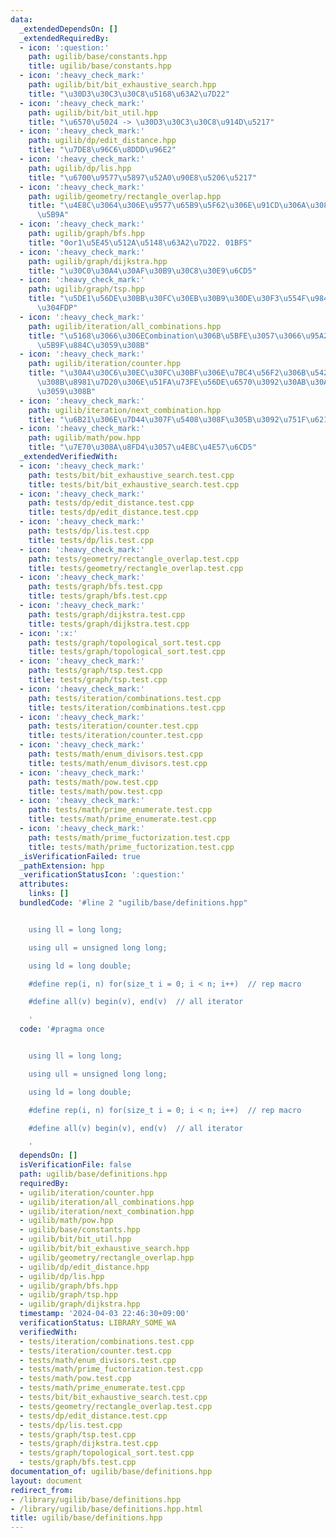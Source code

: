 ```yaml
---
data:
  _extendedDependsOn: []
  _extendedRequiredBy:
  - icon: ':question:'
    path: ugilib/base/constants.hpp
    title: ugilib/base/constants.hpp
  - icon: ':heavy_check_mark:'
    path: ugilib/bit/bit_exhaustive_search.hpp
    title: "\u30D3\u30C3\u30C8\u5168\u63A2\u7D22"
  - icon: ':heavy_check_mark:'
    path: ugilib/bit/bit_util.hpp
    title: "\u6570\u5024 -> \u30D3\u30C3\u30C8\u914D\u5217"
  - icon: ':heavy_check_mark:'
    path: ugilib/dp/edit_distance.hpp
    title: "\u7DE8\u96C6\u8DDD\u96E2"
  - icon: ':heavy_check_mark:'
    path: ugilib/dp/lis.hpp
    title: "\u6700\u9577\u5897\u52A0\u90E8\u5206\u5217"
  - icon: ':heavy_check_mark:'
    path: ugilib/geometry/rectangle_overlap.hpp
    title: "\u4E8C\u3064\u306E\u9577\u65B9\u5F62\u306E\u91CD\u306A\u308A\u3092\u5224\
      \u5B9A"
  - icon: ':heavy_check_mark:'
    path: ugilib/graph/bfs.hpp
    title: "0or1\u5E45\u512A\u5148\u63A2\u7D22. 01BFS"
  - icon: ':heavy_check_mark:'
    path: ugilib/graph/dijkstra.hpp
    title: "\u30C0\u30A4\u30AF\u30B9\u30C8\u30E9\u6CD5"
  - icon: ':heavy_check_mark:'
    path: ugilib/graph/tsp.hpp
    title: "\u5DE1\u56DE\u30BB\u30FC\u30EB\u30B9\u30DE\u30F3\u554F\u984C\u3092\u89E3\
      \u304FDP"
  - icon: ':heavy_check_mark:'
    path: ugilib/iteration/all_combinations.hpp
    title: "\u5168\u3066\u306ECombination\u306B\u5BFE\u3057\u3066\u95A2\u6570\u3092\
      \u5B9F\u884C\u3059\u308B"
  - icon: ':heavy_check_mark:'
    path: ugilib/iteration/counter.hpp
    title: "\u30A4\u30C6\u30EC\u30FC\u30BF\u306E\u7BC4\u56F2\u306B\u542B\u307E\u308C\
      \u308B\u8981\u7D20\u306E\u51FA\u73FE\u56DE\u6570\u3092\u30AB\u30A6\u30F3\u30C8\
      \u3059\u308B"
  - icon: ':heavy_check_mark:'
    path: ugilib/iteration/next_combination.hpp
    title: "\u6B21\u306E\u7D44\u307F\u5408\u308F\u305B\u3092\u751F\u6210\u3059\u308B"
  - icon: ':heavy_check_mark:'
    path: ugilib/math/pow.hpp
    title: "\u7E70\u308A\u8FD4\u3057\u4E8C\u4E57\u6CD5"
  _extendedVerifiedWith:
  - icon: ':heavy_check_mark:'
    path: tests/bit/bit_exhaustive_search.test.cpp
    title: tests/bit/bit_exhaustive_search.test.cpp
  - icon: ':heavy_check_mark:'
    path: tests/dp/edit_distance.test.cpp
    title: tests/dp/edit_distance.test.cpp
  - icon: ':heavy_check_mark:'
    path: tests/dp/lis.test.cpp
    title: tests/dp/lis.test.cpp
  - icon: ':heavy_check_mark:'
    path: tests/geometry/rectangle_overlap.test.cpp
    title: tests/geometry/rectangle_overlap.test.cpp
  - icon: ':heavy_check_mark:'
    path: tests/graph/bfs.test.cpp
    title: tests/graph/bfs.test.cpp
  - icon: ':heavy_check_mark:'
    path: tests/graph/dijkstra.test.cpp
    title: tests/graph/dijkstra.test.cpp
  - icon: ':x:'
    path: tests/graph/topological_sort.test.cpp
    title: tests/graph/topological_sort.test.cpp
  - icon: ':heavy_check_mark:'
    path: tests/graph/tsp.test.cpp
    title: tests/graph/tsp.test.cpp
  - icon: ':heavy_check_mark:'
    path: tests/iteration/combinations.test.cpp
    title: tests/iteration/combinations.test.cpp
  - icon: ':heavy_check_mark:'
    path: tests/iteration/counter.test.cpp
    title: tests/iteration/counter.test.cpp
  - icon: ':heavy_check_mark:'
    path: tests/math/enum_divisors.test.cpp
    title: tests/math/enum_divisors.test.cpp
  - icon: ':heavy_check_mark:'
    path: tests/math/pow.test.cpp
    title: tests/math/pow.test.cpp
  - icon: ':heavy_check_mark:'
    path: tests/math/prime_enumerate.test.cpp
    title: tests/math/prime_enumerate.test.cpp
  - icon: ':heavy_check_mark:'
    path: tests/math/prime_fuctorization.test.cpp
    title: tests/math/prime_fuctorization.test.cpp
  _isVerificationFailed: true
  _pathExtension: hpp
  _verificationStatusIcon: ':question:'
  attributes:
    links: []
  bundledCode: '#line 2 "ugilib/base/definitions.hpp"


    using ll = long long;

    using ull = unsigned long long;

    using ld = long double;

    #define rep(i, n) for(size_t i = 0; i < n; i++)  // rep macro

    #define all(v) begin(v), end(v)  // all iterator

    '
  code: '#pragma once


    using ll = long long;

    using ull = unsigned long long;

    using ld = long double;

    #define rep(i, n) for(size_t i = 0; i < n; i++)  // rep macro

    #define all(v) begin(v), end(v)  // all iterator

    '
  dependsOn: []
  isVerificationFile: false
  path: ugilib/base/definitions.hpp
  requiredBy:
  - ugilib/iteration/counter.hpp
  - ugilib/iteration/all_combinations.hpp
  - ugilib/iteration/next_combination.hpp
  - ugilib/math/pow.hpp
  - ugilib/base/constants.hpp
  - ugilib/bit/bit_util.hpp
  - ugilib/bit/bit_exhaustive_search.hpp
  - ugilib/geometry/rectangle_overlap.hpp
  - ugilib/dp/edit_distance.hpp
  - ugilib/dp/lis.hpp
  - ugilib/graph/bfs.hpp
  - ugilib/graph/tsp.hpp
  - ugilib/graph/dijkstra.hpp
  timestamp: '2024-04-03 22:46:30+09:00'
  verificationStatus: LIBRARY_SOME_WA
  verifiedWith:
  - tests/iteration/combinations.test.cpp
  - tests/iteration/counter.test.cpp
  - tests/math/enum_divisors.test.cpp
  - tests/math/prime_fuctorization.test.cpp
  - tests/math/pow.test.cpp
  - tests/math/prime_enumerate.test.cpp
  - tests/bit/bit_exhaustive_search.test.cpp
  - tests/geometry/rectangle_overlap.test.cpp
  - tests/dp/edit_distance.test.cpp
  - tests/dp/lis.test.cpp
  - tests/graph/tsp.test.cpp
  - tests/graph/dijkstra.test.cpp
  - tests/graph/topological_sort.test.cpp
  - tests/graph/bfs.test.cpp
documentation_of: ugilib/base/definitions.hpp
layout: document
redirect_from:
- /library/ugilib/base/definitions.hpp
- /library/ugilib/base/definitions.hpp.html
title: ugilib/base/definitions.hpp
---
```

